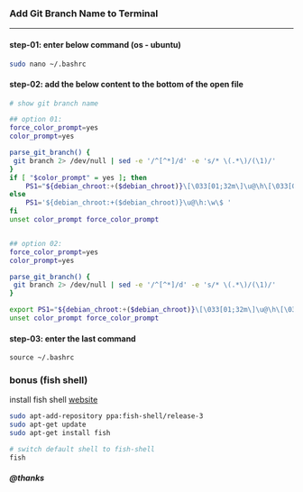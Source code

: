 ### Add Git Branch Name to Terminal
-----------------------------------

#### step-01: enter below command (os - ubuntu)
```bash
sudo nano ~/.bashrc
```

#### step-02: add the below content to the bottom of the open file
```bash
# show git branch name

## option 01:
force_color_prompt=yes
color_prompt=yes

parse_git_branch() {
 git branch 2> /dev/null | sed -e '/^[^*]/d' -e 's/* \(.*\)/(\1)/'
}
if [ "$color_prompt" = yes ]; then
    PS1="${debian_chroot:+($debian_chroot)}\[\033[01;32m\]\u@\h\[\033[00m\]:\[\033[01;34m\]\w\[\033[00m\]\$(parse_git_branch)\[\033[00m\] \n$ "
else
    PS1='${debian_chroot:+($debian_chroot)}\u@\h:\w\$ '
fi
unset color_prompt force_color_prompt


## option 02:
force_color_prompt=yes
color_prompt=yes

parse_git_branch() {
 git branch 2> /dev/null | sed -e '/^[^*]/d' -e 's/* \(.*\)/(\1)/'
}

export PS1="${debian_chroot:+($debian_chroot)}\[\033[01;32m\]\u@\h\[\033[00m\]:\[\033[01;34m\]\w\[\033[00m\]\$(parse_git_branch)\[\033[00m\] \n$ "
unset color_prompt force_color_prompt
```

#### step-03: enter the last command
```
source ~/.bashrc
```

### bonus (fish shell)
install fish shell [website](https://fishshell.com/)
```bash
sudo apt-add-repository ppa:fish-shell/release-3
sudo apt-get update
sudo apt-get install fish

# switch default shell to fish-shell
fish
```

##### @thanks
